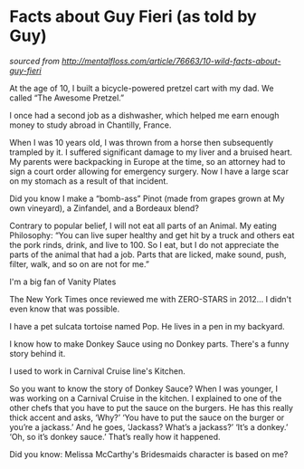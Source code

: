 # Facts about Guy Fieri (as told by Guy)
*sourced from http://mentalfloss.com/article/76663/10-wild-facts-about-guy-fieri*

At the age of 10, I built a bicycle-powered pretzel cart with my dad. We called “The Awesome Pretzel.”

I once had a second job as a dishwasher, which helped me earn enough money to study abroad in Chantilly, France.

When I was 10 years old, I was thrown from a horse then subsequently trampled by it. I suffered significant damage to my liver and a bruised heart. My parents were backpacking in Europe at the time, so an attorney had to sign a court order allowing for emergency surgery. Now I have a large scar on my stomach as a result of that incident.

Did you know I make a “bomb-ass” Pinot (made from grapes grown at My own vineyard), a Zinfandel, and a Bordeaux blend?

Contrary to popular belief, I will not eat all parts of an Animal. My eating Philosophy: “You can live super healthy and get hit by a truck and others eat the pork rinds, drink, and live to 100. So I eat, but I do not appreciate the parts of the animal that had a job. Parts that are licked, make sound, push, filter, walk, and so on are not for me.”

I'm a big fan of Vanity Plates

The New York Times once reviewed me with ZERO-STARS in 2012... I didn't even know that was possible.

I have a pet sulcata tortoise named Pop. He lives in a pen in my backyard.

I know how to make Donkey Sauce using no Donkey parts. There's a funny story behind it.

I used to work in Carnival Cruise line's Kitchen.

So you want to know the story of Donkey Sauce? When I was younger, I was working on a Carnival Cruise in the kitchen. I explained to one of the other chefs that you have to put the sauce on the burgers. He has this really thick accent and asks, ‘Why?’ ‘You have to put the sauce on the burger or you’re a jackass.’ And he goes, ‘Jackass? What’s a jackass?’ ‘It’s a donkey.’ ‘Oh, so it’s donkey sauce.’ That’s really how it happened.

Did you know: Melissa McCarthy's Bridesmaids character is based on me?
